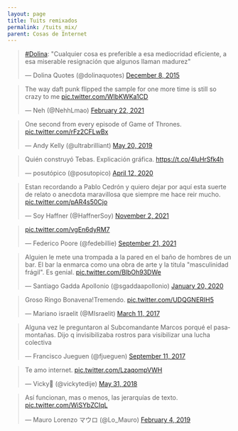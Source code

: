```yaml
---
layout: page
title: Tuits remixados
permalink: /tuits_mix/
parent: Cosas de Internet
---
```


<blockquote class="twitter-tweet"><p lang="es" dir="ltr"><a href="https://twitter.com/hashtag/Dolina?src=hash&amp;ref_src=twsrc%5Etfw">#Dolina</a>: &quot;Cualquier cosa es preferible a esa mediocridad eficiente, a esa miserable resignación que algunos llaman madurez&quot;</p>&mdash; Dolina Quotes (@dolinaquotes) <a href="https://twitter.com/dolinaquotes/status/674360256256978944?ref_src=twsrc%5Etfw">December 8, 2015</a></blockquote> <script async src="https://platform.twitter.com/widgets.js" charset="utf-8"></script>

<blockquote class="twitter-tweet"><p lang="en" dir="ltr">The way daft punk flipped the sample for one more time is still so crazy to me <a href="https://t.co/WIbKWKa1CD">pic.twitter.com/WIbKWKa1CD</a></p>&mdash; Neh (@NehhLmao) <a href="https://twitter.com/NehhLmao/status/1363925150958317568?ref_src=twsrc%5Etfw">February 22, 2021</a></blockquote> <script async src="https://platform.twitter.com/widgets.js" charset="utf-8"></script>

<blockquote class="twitter-tweet"><p lang="en" dir="ltr">One second from every episode of Game of Thrones. <a href="https://t.co/rFz2CFLwBx">pic.twitter.com/rFz2CFLwBx</a></p>&mdash; Andy Kelly (@ultrabrilliant) <a href="https://twitter.com/ultrabrilliant/status/1130529632061710336?ref_src=twsrc%5Etfw">May 20, 2019</a></blockquote> <script async src="https://platform.twitter.com/widgets.js" charset="utf-8"></script>

<blockquote class="twitter-tweet"><p lang="es" dir="ltr">Quién construyó Tebas. Explicación gráfica. <a href="https://t.co/4luHrSfk4h">https://t.co/4luHrSfk4h</a></p>&mdash; posutópico (@posutopico) <a href="https://twitter.com/posutopico/status/1249375873981198338?ref_src=twsrc%5Etfw">April 12, 2020</a></blockquote> <script async src="https://platform.twitter.com/widgets.js" charset="utf-8"></script>

<blockquote class="twitter-tweet"><p lang="es" dir="ltr">Estan recordando a Pablo Cedrón y quiero dejar por aquí esta suerte de relato o anecdota maravillosa que siempre me hace reir mucho. <a href="https://t.co/pAR4s50Cjo">pic.twitter.com/pAR4s50Cjo</a></p>&mdash; Soy Haffner (@HaffnerSoy) <a href="https://twitter.com/HaffnerSoy/status/1455356089894047746?ref_src=twsrc%5Etfw">November 2, 2021</a></blockquote> <script async src="https://platform.twitter.com/widgets.js" charset="utf-8"></script>

<blockquote class="twitter-tweet"><p lang="und" dir="ltr"><a href="https://t.co/vgEn6dyRM7">pic.twitter.com/vgEn6dyRM7</a></p>&mdash; Federico Poore (@fedebillie) <a href="https://twitter.com/fedebillie/status/1440362814376321024?ref_src=twsrc%5Etfw">September 21, 2021</a></blockquote> <script async src="https://platform.twitter.com/widgets.js" charset="utf-8"></script>

<blockquote class="twitter-tweet"><p lang="es" dir="ltr">Alguien le mete una trompada a la pared en el baño de hombres de un bar. El bar la enmarca como una obra de arte y la titula &quot;masculinidad frágil&quot;. Es genial. <a href="https://t.co/BlbOh93DWe">pic.twitter.com/BlbOh93DWe</a></p>&mdash; Santiago Gadda Apollonio (@sgaddaapollonio) <a href="https://twitter.com/sgaddaapollonio/status/1219082574577926146?ref_src=twsrc%5Etfw">January 20, 2020</a></blockquote> <script async src="https://platform.twitter.com/widgets.js" charset="utf-8"></script>

<blockquote class="twitter-tweet"><p lang="es" dir="ltr">Groso Ringo Bonavena!Tremendo. <a href="https://t.co/UDQGNERIH5">pic.twitter.com/UDQGNERIH5</a></p>&mdash; Mariano israelit (@MIsraelit) <a href="https://twitter.com/MIsraelit/status/840587127452815360?ref_src=twsrc%5Etfw">March 11, 2017</a></blockquote> <script async src="https://platform.twitter.com/widgets.js" charset="utf-8"></script>

<blockquote class="twitter-tweet"><p lang="es" dir="ltr">Alguna vez le preguntaron al Subcomandante Marcos porqué el pasamontañas. Dijo q invisibilizaba rostros para visibilizar una lucha colectiva</p>&mdash; Francisco Jueguen (@fjueguen) <a href="https://twitter.com/fjueguen/status/907385375898906630?ref_src=twsrc%5Etfw">September 11, 2017</a></blockquote> <script async src="https://platform.twitter.com/widgets.js" charset="utf-8"></script>

<blockquote class="twitter-tweet"><p lang="es" dir="ltr">Te amo internet. <a href="https://t.co/LzaqompVWH">pic.twitter.com/LzaqompVWH</a></p>&mdash; Vicky💚 (@vickytedije) <a href="https://twitter.com/vickytedije/status/1002246228309172225?ref_src=twsrc%5Etfw">May 31, 2018</a></blockquote> <script async src="https://platform.twitter.com/widgets.js" charset="utf-8"></script>

<blockquote class="twitter-tweet"><p lang="es" dir="ltr">Así funcionan, mas o menos, las jerarquías de texto. <a href="https://t.co/WiSYbZCIqL">pic.twitter.com/WiSYbZCIqL</a></p>&mdash; Mauro Lorenzo マウロ (@Lo_Mauro) <a href="https://twitter.com/Lo_Mauro/status/1092530240902098944?ref_src=twsrc%5Etfw">February 4, 2019</a></blockquote> <script async src="https://platform.twitter.com/widgets.js" charset="utf-8"></script>
